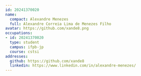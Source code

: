 ```yaml
---
id: 20241370020
name:
  compact: Alexandre Menezes
  full: Alexandre Correia Lima de Menezes Filho
avatar: https://github.com/xande8.png
occupations:
- id: 20241370020
  type: student
  campus: ifpb-jp
  course: cstsi
addresses:
  github: https://github.com/xande8
  linkedin: https://www.linkedin.com/in/alexandre-menezes/
---
```

